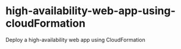 # high-availability-web-app-using-cloudFormation
Deploy a high-availability web app using CloudFormation
